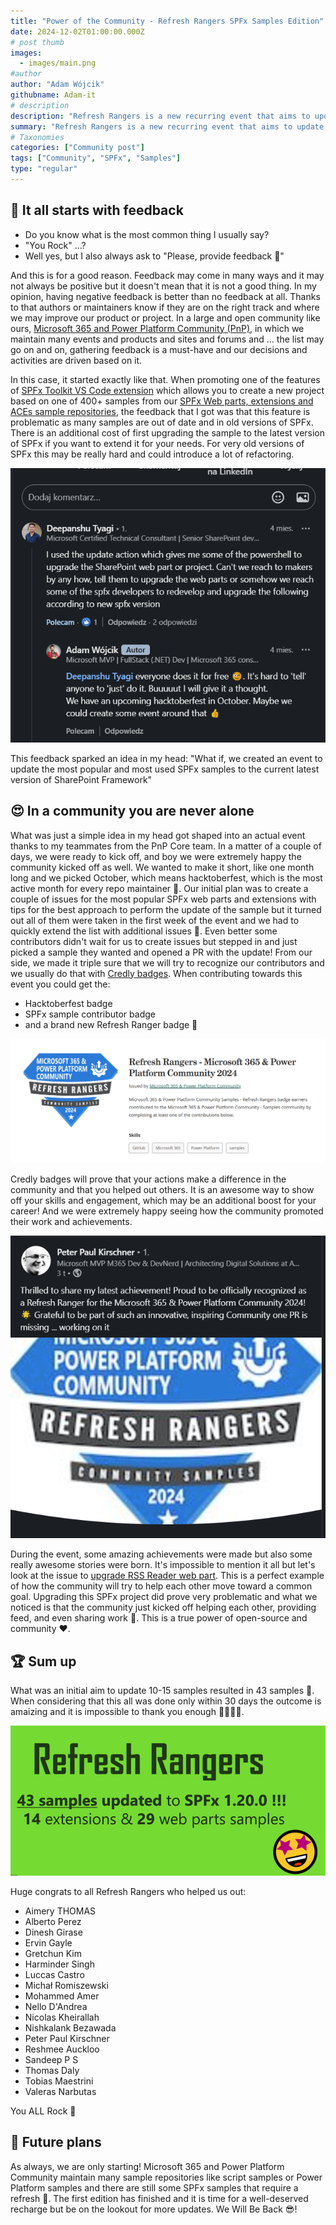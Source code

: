 ```yaml
---
title: "Power of the Community - Refresh Rangers SPFx Samples Edition"
date: 2024-12-02T01:00:00.000Z
# post thumb
images:
  - images/main.png
#author
author: "Adam Wójcik"
githubname: Adam-it
# description
description: "Refresh Rangers is a new recurring event that aims to update sample projects maintained by Microsoft 365 and Power Platform Community. During Hacktoberfest we launched our first edition that aimed to update SPFx Webpart and Extension sample to the current latest version of SPFx. In this article, we will go over a short sum up of the event and the power of the community without which this would have never been possible."
summary: "Refresh Rangers is a new recurring event that aims to update sample projects maintained by Microsoft 365 and Power Platform Community. During Hacktoberfest we launched our first edition that aimed to update SPFx Webpart and Extension sample to the current latest version of SPFx. In this article, we will go over a short sum up of the event and the power of the community without which this would have never been possible."
# Taxonomies
categories: ["Community post"]
tags: ["Community", "SPFx", "Samples"]
type: "regular"
---
```


## 💬 It all starts with feedback

- Do you know what is the most common thing I usually say?
- "You Rock" ...?
- Well yes, but I also always ask to "Please, provide feedback 🙏"

And this is for a good reason. Feedback may come in many ways and it may not always be positive but it doesn't mean that it is not a good thing. In my opinion, having negative feedback is better than no feedback at all. Thanks to that authors or maintainers know if they are on the right track and where we may improve our product or project. In a large and open community like ours, [Microsoft 365 and Power Platform Community (PnP)](https://pnp.github.io/), in which we maintain many events and products and sites and forums and ... the list may go on and on, gathering feedback is a must-have and our decisions and activities are driven based on it.

In this case, it started exactly like that. When promoting one of the features of [SPFx Toolkit VS Code extension](https://marketplace.visualstudio.com/items?itemName=m365pnp.viva-connections-toolkit) which allows you to create a new project based on one of 400+ samples from our [SPFx Web parts, extensions and ACEs sample repositories](https://pnp.github.io/sp-dev-fx-webparts/), the feedback that I got was that this feature is problematic as many samples are out of date and in old versions of SPFx. There is an additional cost of first upgrading the sample to the latest version of SPFx if you want to extend it for your needs. For very old versions of SPFx this may be really hard and could introduce a lot of refactoring.

![feedback](images/rr-feed.png)

This feedback sparked an idea in my head: "What if, we created an event to update the most popular and most used SPFx samples to the current latest version of SharePoint Framework"

## 😍 In a community you are never alone

What was just a simple idea in my head got shaped into an actual event thanks to my teammates from the PnP Core team. In a matter of a couple of days, we were ready to kick off, and boy we were extremely happy the community kicked off as well. We wanted to make it short, like one month long and we picked October, which means hacktoberfest, which is the most active month for every repo maintainer 🙂. Our initial plan was to create a couple of issues for the most popular SPFx web parts and extensions with tips for the best approach to perform the update of the sample but it turned out all of them were taken in the first week of the event and we had to quickly extend the list with additional issues 🤩. Even better some contributors didn't wait for us to create issues but stepped in and just picked a sample they wanted and opened a PR with the update!
From our side, we made it triple sure that we will try to recognize our contributors and we usually do that with [Credly badges](https://pnp.github.io/recognitionprogram/). When contributing towards this event you could get the:

- Hacktoberfest badge
- SPFx sample contributor badge
- and a brand new Refresh Ranger badge 🤩

![badge](images/rr-badge.png)

Credly badges will prove that your actions make a difference in the community and that you helped out others. It is an awesome way to show off your skills and engagement, which may be an additional boost for your career! And we were extremely happy seeing how the community promoted their work and achievements.

![comment](images/rr-comment1.png)

During the event, some amazing achievements were made but also some really awesome stories were born. It's impossible to mention it all but let's look at the issue to [upgrade RSS Reader web part](https://github.com/pnp/sp-dev-fx-webparts/issues/5254). This is a perfect example of how the community will try to help each other move toward a common goal. Upgrading this SPFx project did prove very problematic and what we noticed is that the community just kicked off helping each other, providing feed, and even sharing work 👏. This is a true power of open-source and community ❤️.

## 🏆 Sum up

What was an initial aim to update 10-15 samples resulted in 43 samples 🤯.
When considering that this all was done only within 30 days the outcome is amaizing and it is impossible to thank you enough 👏👏👏👏.

![sum up](images/rr-sum-up.png)

Huge congrats to all Refresh Rangers who helped us out:

- Aimery THOMAS
- Alberto Perez
- Dinesh Girase
- Ervin Gayle
- Gretchun Kim
- Harminder Singh
- Luccas Castro
- Michał Romiszewski
- Mohammed Amer
- Nello D'Andrea
- Nicolas Kheirallah
- Nishkalank Bezawada
- Peter Paul Kirschner
- Reshmee Auckloo
- Sandeep P S
- Thomas Daly
- Tobias Maestrini
- Valeras Narbutas

You ALL Rock 🤩

## 🔮 Future plans

As always, we are only starting! Microsoft 365 and Power Platform Community maintain many sample repositories like script samples or Power Platform samples and there are still some SPFx samples that require a refresh 🤩. The first edition has finished and it is time for a well-deserved recharge but be on the lookout for more updates. We Will Be Back 😎!
